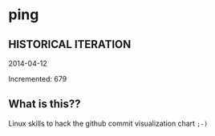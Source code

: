 # ping

## HISTORICAL ITERATION
2014-04-12

Incremented: 679

## What is this?? 
Linux skills to hack the github commit visualization chart `;-)`
